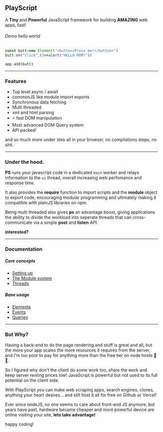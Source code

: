 PlayScript
---
A **Tiny** and **Powerful** JavaScript framework for building **AMAZING** web apps, fast!

###### Demo hello world
```javascript
const butt=new Element("<button>Press me!</button>")
butt.on("click",()=>alert("HELLO MOM!"))

app.add(butt)
```

---
### Features
- Top level async / await
- commonJS like module import exports
- Synchronous data fetching
- Multi threaded
- xml and html parsing
- ⚡ fast DOM manipulation
- Most advanced DOM Query system
- API packed!


and so much more under `30kb` all in your browser, no compilations steps, no shit.


---
### Under the hood.
**PS** runs your javascript code in a dedicated `main` worker and relays information to the `ui` thread, overall increasing web perfomance and response time.

It also provides the **require** function to import scripts and the **module** object to export code, encouraging modular programming and ultimately making it compatible with plainJS libraries on npm.

Being multi threaded also gives **ps** an advantage boost, giving applications the ability to divide the workload into seperate threads that can cross-communicate via a simple **post** and **listen** API.

**interested?**

---
### Documentation

##### Core concepts
- [Setting up](/docs/setup.md)
- [The Module system](/docs/modules.md)
- [Threads](/docs/threads.md)

##### Base usage
- [Elements](/docs/element.md)
- [Events](/docs/events.md)
- [Queries](/docs/queries.md)

---
### But Why?

Having a back-end to do the page rendering and stuff is great and all, but the more your app scales the more resources it requires from the server, and I'm too poor to pay for anything more than the free tier on node hosts 🙈😅.

So I figured why don't the client do some work too, share the work and keep server renting prices low! JavaScript is powerful but not used to its full potential on the client side.

With PlayScript you can make web scraping apps, search engines, clones, anything your heart desires... and still host it all for free on Github or Vercel!

Ever since nodeJS, no one seems to care about front-end JS anymore, but years have past, hardware became cheaper and more powerful device are online visiting your site, **lets take advantage!**

happy coding!
